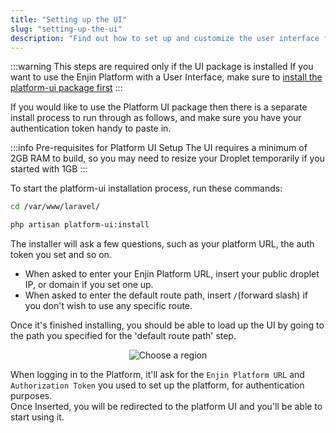 ```yaml
---
title: "Setting up the UI"
slug: "setting-up-the-ui"
description: "Find out how to set up and customize the user interface for Enjin’s platform, improving user experience and functionality."
---
```

:::warning This steps are required only if the UI package is installed
If you want to use the Enjin Platform with a User Interface, make sure to [install the platform-ui package first](/02-guides/04-going-open-source/03-cloud-installation/03-installing-additional-packages.md)
:::

If you would like to use the Platform UI package then there is a separate install process to run through as follows, and make sure you have your authentication token handy to paste in.

:::info Pre-requisites for Platform UI Setup
The UI requires a minimum of 2GB RAM to build, so you may need to resize your Droplet temporarily if you started with 1GB
:::

To start the platform-ui installation process, run these commands:

```bash
cd /var/www/laravel/

php artisan platform-ui:install
```

The installer will ask a few questions, such as your platform URL, the auth token you set and so on.

- When asked to enter your Enjin Platform URL, insert your public droplet IP, or domain if you set one up.
- When asked to enter the default route path, insert `/`(forward slash) if you don't wish to use any specific route.

Once it's finished installing, you should be able to load up the UI by going to the path you specified for the 'default route path' step.

<p align="center">
  <img src={require('/img/guides/going-open-source/setup-configuration.jpg').default} alt="Choose a region" />
</p>

When logging in to the Platform, it'll ask for the `Enjin Platform URL` and `Authorization Token` you used to set up the platform, for authentication purposes.  
Once Inserted, you will be redirected to the platform UI and you'll be able to start using it.
